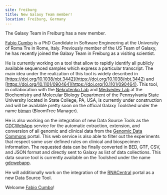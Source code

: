 ```yaml
---
site: freiburg
title: New Galaxy Team member!
location: Freiburg, Germany
---
```


The Galaxy Team in Freiburg has a new member.

[Fabio Cumbo](https://github.com/fabio-cumbo) is a PhD Candidate in Software Engineering at the University of Roma Tre in Rome, Italy. Previously member of the US Team of Galaxy, he has recently joined the Galaxy Team in Freiburg as a visiting scientist.

He is currently working on a tool that allow to rapidly identify all publicly available sequenced samples which express a particular transcript. The main idea under the realization of this tool is widely described in [https://doi.org/10.1038/nbt.3442](https://doi.org/10.1038/nbt.3442) and [https://doi.org/10.1101/090464](https://doi.org/10.1101/090464). This tool, in collaboration with the [Nekrutenko Lab](https://nekrut.github.io/lab_site/) and [Medvedev Lab](http://medvedevgroup.com/) at the Biochemistry and Molecular Biology Department of the Pennsylvania State University located in State College, PA, USA, is currently under construction and will be available pretty soon on the official Galaxy Toolshed under the name [btman](https://toolshed.g2.bx.psu.edu/view/fabio/btman/) (BloomTree Manager). 

He is also working on the integration of new Data Source Tools as the [GDCWebApp](http://bioinf.iasi.cnr.it/gdcwebapp/) service for the automatic extraction, extension, and conversion of all genomic and clinical data from the [Genomic Data Commons](https://gdc.cancer.gov/) portal. This web service is also able to filter out the experiments that respect some user defined rules on clinical and biospecimen information. The requested data can be finally converted in BED, GTF, CSV, and JSON format and directly sent to Galaxy as list of data collections. This data source tool is currently available on the Toolshed under the name [gdcwebapp](https://toolshed.g2.bx.psu.edu/view/iuc/gdcwebapp/).

He will additionally work on the integration of the [RNACentral](https://rnacentral.org/) portal as a new Data Source Tool.

Welcome [Fabio Cumbo](https://github.com/fabio-cumbo)!
